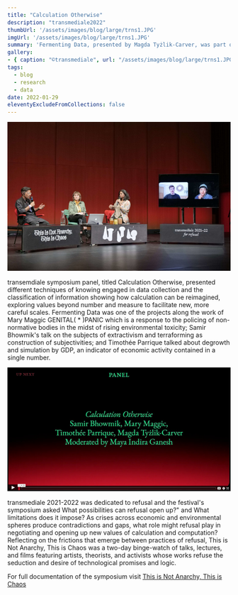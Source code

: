 ```yaml
---
title: "Calculation Otherwise"
description: "transmediale2022"
thumbUrl: '/assets/images/blog/large/trns1.JPG'
imgUrl: '/assets/images/blog/large/trns1.JPG'
summary: 'Fermenting Data, presented by Magda Tyżlik-Carver, was part of Calculation Otherwise, a panel during transmediale festival 2022. Chaired by Maya Indira Ganesh, the panel included presentation of works by Mary Maggic, Sami Bhowmik and Timothée Parrique. [Documentation online]'
gallery:
- { caption: "©transmediale", url: "/assets/images/blog/large/trns1.JPG" }
tags:
  - blog
  - research
  - data
date: 2022-01-29
eleventyExcludeFromCollections: false
---
```


<div class="columnImage">
  <img src="/assets/images/blog/large/trns1.JPG"/>
  <div class="©transmediale"></div>
</div>

transemdiale symposium panel, titled Calculation Otherwise, presented different techniques of knowing engaged in data collection and the classification of information showing how calculation can be reimagined, exploring values beyond number and measure to facilitate new, more careful scales. Fermenting Data was one of the projects along the work of Mary Maggic GENITAL( * )PANIC which is a response to the policing of non-normative bodies in the midst of rising environmental toxicity; Samir Bhowmik's talk on the subjects of extractivism and terraforming as construction of subjectivities; and Timothée Parrique talked about degrowth and simulation by GDP, an indicator of economic activity contained in a single number. 

<div class="columnImage">
  <a href="https://202122.transmediale.de/almanac/calculation-otherwise"> <img src="/assets/images/blog/large/trns2.JPG"></a>
  <div class="Documentation link"></div>
</div>


transmediale 2021-2022 was dedicated to refusal and the festival's symposium asked What possibilities can refusal open up?" and What limitations does it impose? As crises across economic and environmental spheres produce contradictions and gaps, what role might refusal play in negotiating and opening up new values of calculation and computation? Reflecting on the frictions that emerge between practices of refusal, This is Not Anarchy, This is Chaos was a two-day binge-watch of talks, lectures, and films featuring artists, theorists, and activists whose works refuse the seduction and desire of technological promises and logic. 

For full documentation of the symposium visit <a href='https://202122.transmediale.de/projects/symposium'>This is Not Anarchy, This is Chaos</a>